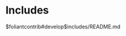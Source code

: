 # Includes

<include sethead="2" nohead="true">
    $foliantcontrib#develop$includes/README.md
</include>
